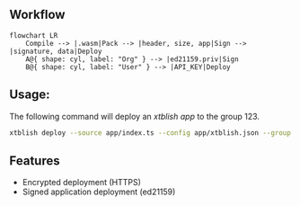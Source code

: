 ## Workflow

```mermaid
flowchart LR
    Compile --> |.wasm|Pack --> |header, size, app|Sign --> |signature, data|Deploy
    A@{ shape: cyl, label: "Org" } --> |ed21159.priv|Sign
    B@{ shape: cyl, label: "User" } --> |API_KEY|Deploy
```

## Usage:

The following command will deploy an _xtblish app_ to the group 123.

```bash
xtblish deploy --source app/index.ts --config app/xtblish.json --group 123
```

## Features

* Encrypted deployment (HTTPS)
* Signed application deployment (ed21159)
